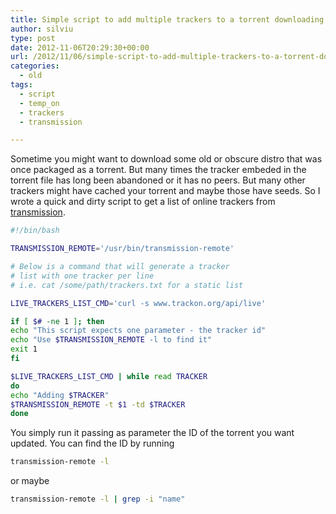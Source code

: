 ```yaml
---
title: Simple script to add multiple trackers to a torrent downloading in transmission
author: silviu
type: post
date: 2012-11-06T20:29:30+00:00
url: /2012/11/06/simple-script-to-add-multiple-trackers-to-a-torrent-downloading-in-transmission/
categories:
  - old
tags:
  - script
  - temp_on
  - trackers
  - transmission

---
```

Sometime you might want to download some old or obscure distro that was once packaged as a torrent. But many times the tracker embeded in the torrent file has long been abandoned or it has no peers. But many other trackers might have cached your torrent and maybe those have seeds. So I wrote a quick and dirty script to get a list of online trackers from [transmission](http://www.transmissionbt.com/).
```bash
#!/bin/bash

TRANSMISSION_REMOTE='/usr/bin/transmission-remote'

# Below is a command that will generate a tracker
# list with one tracker per line
# i.e. cat /some/path/trackers.txt for a static list

LIVE_TRACKERS_LIST_CMD='curl -s www.trackon.org/api/live'

if [ $# -ne 1 ]; then
echo "This script expects one parameter - the tracker id"
echo "Use $TRANSMISSION_REMOTE -l to find it"
exit 1
fi

$LIVE_TRACKERS_LIST_CMD | while read TRACKER
do
echo "Adding $TRACKER"
$TRANSMISSION_REMOTE -t $1 -td $TRACKER
done
```
You simply run it passing as parameter the ID of the torrent you want updated. You can find the ID by running
 
```bash
transmission-remote -l
```

or maybe

```bash
transmission-remote -l | grep -i "name"
```